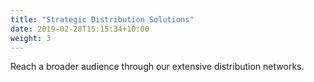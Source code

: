 ```yaml
---
title: "Strategic Distribution Solutions"
date: 2019-02-28T15:15:34+10:00
weight: 3
---
```


Reach a broader audience through our extensive distribution networks. 
